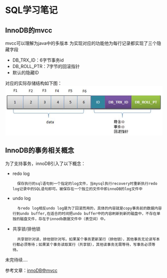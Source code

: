 # SQL学习笔记
## InnoDB的mvcc
mvcc可以理解为java中的多版本
为实现对应的功能他为每行记录都实现了三个隐藏字段

* DB_TRX_ID：6字节事务id
* DB_ROLL_PTR：7字节的回滚指针
* 默认的隐藏ID

对应的实际存储结构如下图：
![](./source/mvcc_001.gif)

## InnoDB的事务相关概念
为了支持事务，innoDB引入了以下概念：

* redo log

        保存执行的sql语句到一个指定的log文件，当mysql执行recovery时重新执行redo log记录中的SQL语句即可。被保存在一个独立的文件中即innoDB的log文件中

* undo log

        与redo log相反undo log是为了回滚而用的，具体的内容就是copy事务前的数据内容行到undo buffer,在适合的时间把undo buffer中的内容刷新到新的磁盘中，不存在单独的磁盘文件，存在于innodb数据文件中（表空间）中。

* 共享锁/排他锁

        共享锁针对读，排他锁针对写。如果某个事务更新某行（排他锁），其他事务无论读写本行都必须等待；如果某个事务读取某行（共享锁），其他读事务无需等待，写事务必须等待。

未完待续....


参考文章：[innoDB中mvcc](http://www.360doc.com/content/14/0821/09/12904276_403505950.shtml)